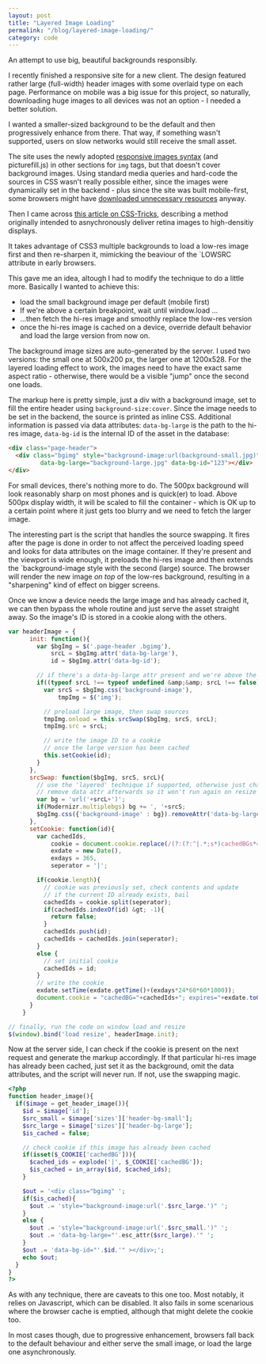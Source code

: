 ```yaml
---
layout: post
title: "Layered Image Loading"
permalink: "/blog/layered-image-loading/"
category: code
---
```


<p class="lead">An attempt to use big, beautiful backgrounds responsibly.</p>

I recently finished a responsive site for a new client. The design featured rather large (full-width) header images with some overlaid type on each page. Performance on mobile was a big issue for this project, so naturally, downloading huge images to all devices was not an option - I needed a better solution.

I wanted a smaller-sized background to be the default and then progressively enhance from there. That way, if something wasn't supported, users on slow networks would still receive the small asset.

The site uses the newly adopted [responsive images syntax](http://responsiveimages.org) (and picturefill.js) in other sections for `img` tags, but that doesn't cover background images. Using standard media queries and hard-code the sources in CSS wasn't really possible either, since the images were dynamically set in the backend - plus since the site was built mobile-first, some browsers might have [downloaded unnecessary resources](http://timkadlec.com/mq/test10.php) anyway.

Then I came across [this article on CSS-Tricks](http://css-tricks.com/the-layered-look/), describing a method originally intended to asnychronously deliver retina images to high-densitiy displays.

It takes advantage of CSS3 multiple backgrounds to load a low-res image first and then re-sharpen it, mimicking the beaviour of the `LOWSRC attribute in early browsers.

This gave me an idea, altough I had to modify the technique to do a little more.
Basically I wanted to achieve this:

<ul>
  <li>load the small background image per default (mobile first)</li>
  <li>If we're above a certain breakpoint, wait until window.load …</li>
  <li>…then fetch the hi-res image and smoothly replace the low-res version</li>
  <li>once the hi-res image is cached on a device, override default behavior and load the large version from now on.</li>
</ul>

The background image sizes are auto-generated by the server. I used two versions: the small one at 500x200 px, the larger one at 1200x528. For the layered loading effect to work, the images need to have the exact same aspect ratio - otherwise, there would be a visible "jump" once the second one loads.

The markup here is pretty simple, just a div with a background image, set to fill the entire header using `background-size:cover`. Since the image needs to be set in the backend, the source is printed as inline CSS. Additional information is passed via data attributes: `data-bg-large` is the path to the hi-res image, `data-bg-id` is the internal ID of the asset in the database:

``` html
<div class="page-header">
  <div class="bgimg" style="background-image:url(background-small.jpg)" 
         data-bg-large="background-large.jpg" data-bg-id="123"></div>
</div>
```

For small devices, there's nothing more to do. The 500px background will look reasonably sharp on most phones and is quick(er) to load. Above 500px display width, it will be scaled to fill the container - which is OK up to a certain point where it just gets too blurry and we need to fetch the larger image.

The interesting part is the script that handles the source swapping. It fires after the page is done in order to not affect the perceived loading speed and looks for data attributes on the image container. If they're present and the viewport is wide enough, it preloads the hi-res image and then extends the `background-image style with the second (large) source. The browser will render the new image _on top_ of the low-res background, resulting in a "sharpening" kind of effect on bigger screens.

Once we know a device needs the large image and has already cached it, we can then bypass the whole routine and just serve the asset straight away. So the image's ID is stored in a cookie along with the others.

``` javascript
var headerImage = {
      init: function(){
        var $bgImg = $('.page-header .bgimg'),
            srcL = $bgImg.attr('data-bg-large'),
            id = $bgImg.attr('data-bg-id');

        // if there's a data-bg-large attr present and we're above the breakpoint
        if((typeof srcL !== typeof undefined &amp;&amp; srcL !== false) &amp;&amp; ww() &gt;= bp.medium){
          var srcS = $bgImg.css('background-image'),
              tmpImg = $('img');

          // preload large image, then swap sources
          tmpImg.onload = this.srcSwap($bgImg, srcS, srcL);
          tmpImg.src = srcL;

          // write the image ID to a cookie
          // once the large version has been cached
          this.setCookie(id);
        }
      },
      srcSwap: function($bgImg, srcS, srcL){
        // use the 'layered' technique if supported, otherwise just change src
        // remove data attr afterwards so it won't run again on resize
        var bg = 'url('+srcL+')';
        if(Modernizr.multiplebgs) bg += ', '+srcS;
        $bgImg.css({'background-image' : bg}).removeAttr('data-bg-large');
      },
      setCookie: function(id){
        var cachedIds,
            cookie = document.cookie.replace(/(?:(?:^|.*;s*)cachedBGs*=s*([^;]*).*$)|^.*$/, "$1"),
            exdate = new Date(),
            exdays = 365,
            seperator = '|';

        if(cookie.length){
          // cookie was previously set, check contents and update
          // if the current ID already exists, bail
          cachedIds = cookie.split(seperator);
          if(cachedIds.indexOf(id) &gt; -1){
            return false;
          }
          cachedIds.push(id);
          cachedIds = cachedIds.join(seperator);
        }
        else {
          // set initial cookie  
          cachedIds = id;
        }
        // write the cookie
        exdate.setTime(exdate.getTime()+(exdays*24*60*60*1000));
        document.cookie = "cachedBG="+cachedIds+"; expires="+exdate.toGMTString()+"; path=/";
      }
    }

// finally, run the code on window load and resize
$(window).bind('load resize', headerImage.init);
```

Now at the server side, I can check if the cookie is present on the next request and generate the markup accordingly. If that particular hi-res image has already been cached, just set it as the background, omit the data attributes, and the script will never run. If not, use the swapping magic.

``` php
<?php
function header_image(){
  if($image = get_header_image()){
    $id = $image['id'];
    $src_small = $image['sizes']['header-bg-small'];
    $src_large = $image['sizes']['header-bg-large'];
    $is_cached = false;

    // check cookie if this image has already been cached
    if(isset($_COOKIE['cachedBG'])){
      $cached_ids = explode('|', $_COOKIE['cachedBG']);
      $is_cached = in_array($id, $cached_ids);
    }

    $out = '<div class="bgimg" ';
    if($is_cached){
      $out .= 'style="background-image:url('.$src_large.')" ';
    }
    else {
      $out .= 'style="background-image:url('.$src_small.')" ';
      $out .= 'data-bg-large="'.esc_attr($src_large).'" ';
    }
    $out .= 'data-bg-id="'.$id.'" ></div>;';
    echo $out;
  }
}
?>
```

As with any technique, there are caveats to this one too. Most notably, it relies on Javascript, which can be disabled. It also fails in some scenarious where the browser cache is emptied, although that might delete the cookie too. 

In most cases though, due to progressive enhancement, browsers fall back to the default behaviour and either serve the small image, or load the large one asynchronously.